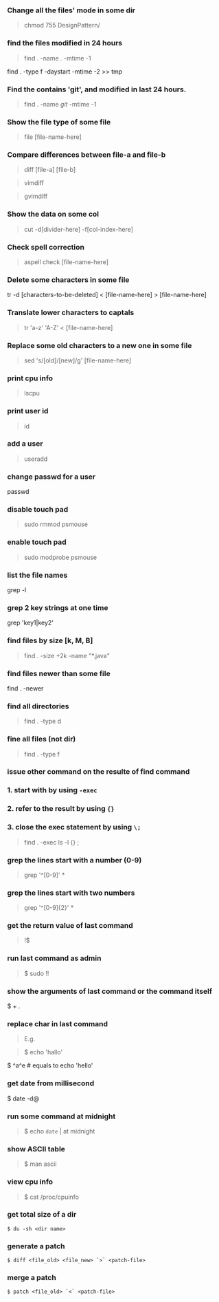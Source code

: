 ### Change all the files' mode in some dir
> chmod 755 DesignPattern/


### find the files modified in 24 hours
> find . -name *.* -mtime -1

find . -type f -daystart -mtime -2 >> tmp

### Find the contains 'git', and modified in last 24 hours.
> find . -name *git* -mtime -1


### Show the file type of some file
> file [file-name-here]


### Compare differences between file-a and file-b
> diff [file-a] [file-b]


> vimdiff


> gvimdiff


### Show the data on some col
> cut -d[divider-here] -f[col-index-here]


### Check spell correction
> aspell check [file-name-here]


### Delete some characters in some file
tr -d [characters-to-be-deleted] < [file-name-here] > [file-name-here]

### Translate lower characters to captals
> tr 'a-z' 'A-Z' < [file-name-here]


### Replace some old characters to a new one in some file
> sed 's/[old]/[new]/g' [file-name-here]


### print cpu info
> lscpu


### print user id
> id


### add a user
> useradd


### change passwd for a user
passwd <user-name>

### disable touch pad
> sudo rmmod psmouse


### enable touch pad
> sudo modprobe psmouse


### list the file names
grep -l <key-string> <file-name>

### grep 2 key strings at one time
grep 'key1\|key2' <file-name>

### find files by size [k, M, B]
> find . -size +2k -name "*.java"


### find files newer than some file
find . -newer <file-name>

### find all directories 
> find . -type d


### fine all files (not dir)
> find . -type f


### issue other command on the resulte of find command
### 1. start with by using `-exec`
### 2. refer to the result by using `{}`
### 3. close the exec statement by using `\;`
> find . -exec ls -l {} \;


### grep the lines start with a number (0-9)
> grep '^[0-9]' *


### grep the lines start with two numbers
> grep '^[0-9]\{2\}' *


### get the return value of last command
> !$

### run last command as admin
> $ sudo !!


### show the arguments of last command or the command itself
$ <Alt> + .

### replace char in last command
> E.g.

> $ echo 'hallo'

$ ^a^e            # equals to echo 'hello'

### get date from millisecond
$ date -d@<long number here>

### run some command at midnight
> $ echo `date` | at midnight


### show ASCII table
> $ man ascii


### view cpu info
> $ cat /proc/cpuinfo

### get total size of a dir
    $ du -sh <dir name>

### generate a patch
    $ diff <file_old> <file_new> `>` <patch-file>

### merge a patch
    $ patch <file_old> `<` <patch-file>
